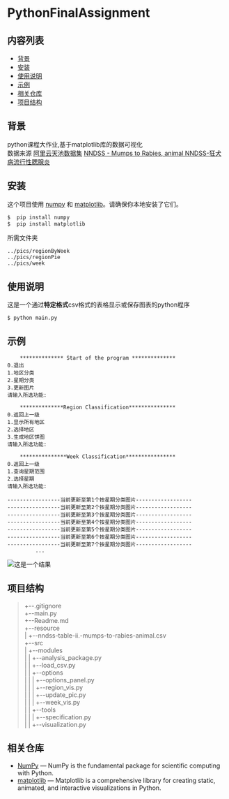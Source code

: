 # PythonFinalAssignment

## 内容列表

- [背景](#背景)
- [安装](#安装)
- [使用说明](#使用说明)
- [示例](#示例)
- [相关仓库](#相关仓库)
- [项目结构 ](#项目结构)
## 背景
python课程大作业,基于matplotlib库的数据可视化  
数据来源 [阿里云天池数据集](https://tianchi.aliyun.com/?spm=5176.12282013.J_3941670930.2.180d13deZMBtbf)
[NNDSS - Mumps to Rabies, animal NNDSS-狂犬病流行性腮腺炎](https://tianchi.aliyun.com/dataset/dataDetail?dataId=90774)

## 安装

这个项目使用 [numpy](https://numpy.org/) 和 [matplotlib](https://matplotlib.org/)。请确保你本地安装了它们。

```sh
$  pip install numpy
$  pip install matplotlib
```

所需文件夹
```shell
../pics/regionByWeek
../pics/regionPie
../pics/week
```
## 使用说明

这是一个通过**特定格式**csv格式的表格显示或保存图表的python程序  

```sh
$ python main.py
```


## 示例

```shell
	************** Start of the program **************
0.退出
1.地区分类
2.星期分类
3.更新图片
请输入所选功能:
```

```shell
	**************Region Classification***************
0.返回上一级
1.显示所有地区
2.选择地区
3.生成地区饼图
请输入所选功能:
```

```shell
	***************Week Classification****************
0.返回上一级
1.查询星期范围
2.选择星期
请输入所选功能:
```

```shell
-----------------当前更新至第1个按星期分类图片------------------
-----------------当前更新至第2个按星期分类图片------------------
-----------------当前更新至第3个按星期分类图片------------------
-----------------当前更新至第4个按星期分类图片------------------
-----------------当前更新至第5个按星期分类图片------------------
-----------------当前更新至第6个按星期分类图片------------------
-----------------当前更新至第7个按星期分类图片------------------
		 ...
```

![这是一个结果](https://test-resource-1310107767.cos.ap-nanjing.myqcloud.com/%E6%82%A3%E7%97%85%E4%BA%BA%E6%95%B0%E7%BB%9F%E8%AE%A1%E8%A1%A8%EF%BC%882014%EF%BC%89%E5%9C%B0%E5%8C%BA%E5%88%86%E5%B8%83%E5%9B%BE.jpg "2014")

## 项目结构
> +--.gitignore  
+--main.py    
+--Readme.md  
+--resource  
| +--nndss-table-ii.-mumps-to-rabies-animal.csv  
+--src  
| +--modules  
| | +--analysis_package.py   
| | +--load_csv.py   
| | +--options  
| | | +--options_panel.py  
| | | +--region_vis.py  
| | | +--update_pic.py  
| | | +--week_vis.py  
| | +--tools  
| | | +--specification.py  
| | +--visualization.py  

## 相关仓库

- [NumPy](https://github.com/numpy/numpy) — NumPy is the fundamental package for scientific computing with Python.
- [matplotlib](https://github.com/matplotlib/matplotlib) — Matplotlib is a comprehensive library for creating static, animated, and interactive visualizations in Python.


